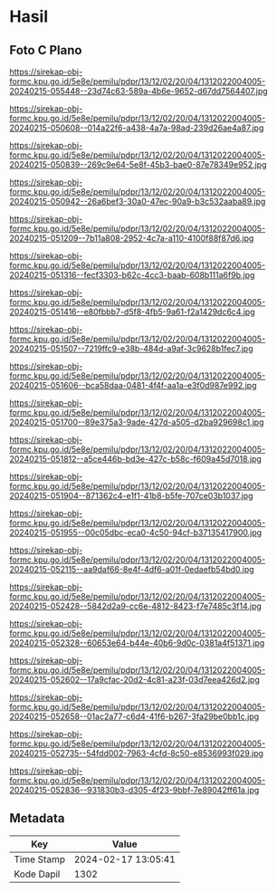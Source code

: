 # Hasil

## Foto C Plano

https://sirekap-obj-formc.kpu.go.id/5e8e/pemilu/pdpr/13/12/02/20/04/1312022004005-20240215-055448--23d74c63-589a-4b6e-9652-d67dd7564407.jpg

https://sirekap-obj-formc.kpu.go.id/5e8e/pemilu/pdpr/13/12/02/20/04/1312022004005-20240215-050608--014a22f6-a438-4a7a-98ad-239d26ae4a87.jpg

https://sirekap-obj-formc.kpu.go.id/5e8e/pemilu/pdpr/13/12/02/20/04/1312022004005-20240215-050839--269c9e64-5e8f-45b3-bae0-87e78349e952.jpg

https://sirekap-obj-formc.kpu.go.id/5e8e/pemilu/pdpr/13/12/02/20/04/1312022004005-20240215-050942--26a6bef3-30a0-47ec-90a9-b3c532aaba89.jpg

https://sirekap-obj-formc.kpu.go.id/5e8e/pemilu/pdpr/13/12/02/20/04/1312022004005-20240215-051209--7b11a808-2952-4c7a-a110-4100f88f87d6.jpg

https://sirekap-obj-formc.kpu.go.id/5e8e/pemilu/pdpr/13/12/02/20/04/1312022004005-20240215-051316--fecf3303-b62c-4cc3-baab-608b111a6f9b.jpg

https://sirekap-obj-formc.kpu.go.id/5e8e/pemilu/pdpr/13/12/02/20/04/1312022004005-20240215-051416--e80fbbb7-d5f8-4fb5-9a61-f2a1429dc6c4.jpg

https://sirekap-obj-formc.kpu.go.id/5e8e/pemilu/pdpr/13/12/02/20/04/1312022004005-20240215-051507--7219ffc9-e38b-484d-a9af-3c9628b1fec7.jpg

https://sirekap-obj-formc.kpu.go.id/5e8e/pemilu/pdpr/13/12/02/20/04/1312022004005-20240215-051606--bca58daa-0481-4f4f-aa1a-e3f0d987e992.jpg

https://sirekap-obj-formc.kpu.go.id/5e8e/pemilu/pdpr/13/12/02/20/04/1312022004005-20240215-051700--89e375a3-9ade-427d-a505-d2ba929698c1.jpg

https://sirekap-obj-formc.kpu.go.id/5e8e/pemilu/pdpr/13/12/02/20/04/1312022004005-20240215-051812--a5ce446b-bd3e-427c-b58c-f609a45d7018.jpg

https://sirekap-obj-formc.kpu.go.id/5e8e/pemilu/pdpr/13/12/02/20/04/1312022004005-20240215-051904--871362c4-e1f1-41b8-b5fe-707ce03b1037.jpg

https://sirekap-obj-formc.kpu.go.id/5e8e/pemilu/pdpr/13/12/02/20/04/1312022004005-20240215-051955--00c05dbc-eca0-4c50-94cf-b37135417900.jpg

https://sirekap-obj-formc.kpu.go.id/5e8e/pemilu/pdpr/13/12/02/20/04/1312022004005-20240215-052115--aa9daf66-8e4f-4df6-a01f-0edaefb54bd0.jpg

https://sirekap-obj-formc.kpu.go.id/5e8e/pemilu/pdpr/13/12/02/20/04/1312022004005-20240215-052428--5842d2a9-cc6e-4812-8423-f7e7485c3f14.jpg

https://sirekap-obj-formc.kpu.go.id/5e8e/pemilu/pdpr/13/12/02/20/04/1312022004005-20240215-052328--60653e64-b44e-40b6-9d0c-0381a4f51371.jpg

https://sirekap-obj-formc.kpu.go.id/5e8e/pemilu/pdpr/13/12/02/20/04/1312022004005-20240215-052602--17a9cfac-20d2-4c81-a23f-03d7eea426d2.jpg

https://sirekap-obj-formc.kpu.go.id/5e8e/pemilu/pdpr/13/12/02/20/04/1312022004005-20240215-052658--01ac2a77-c6d4-41f6-b267-3fa29be0bb1c.jpg

https://sirekap-obj-formc.kpu.go.id/5e8e/pemilu/pdpr/13/12/02/20/04/1312022004005-20240215-052735--54fdd002-7963-4cfd-8c50-e8536993f029.jpg

https://sirekap-obj-formc.kpu.go.id/5e8e/pemilu/pdpr/13/12/02/20/04/1312022004005-20240215-052836--931830b3-d305-4f23-9bbf-7e89042ff61a.jpg


## Metadata

| Key        | Value               |
| ---------- | ------------------- |
| Time Stamp | 2024-02-17 13:05:41 |
| Kode Dapil | 1302                |



